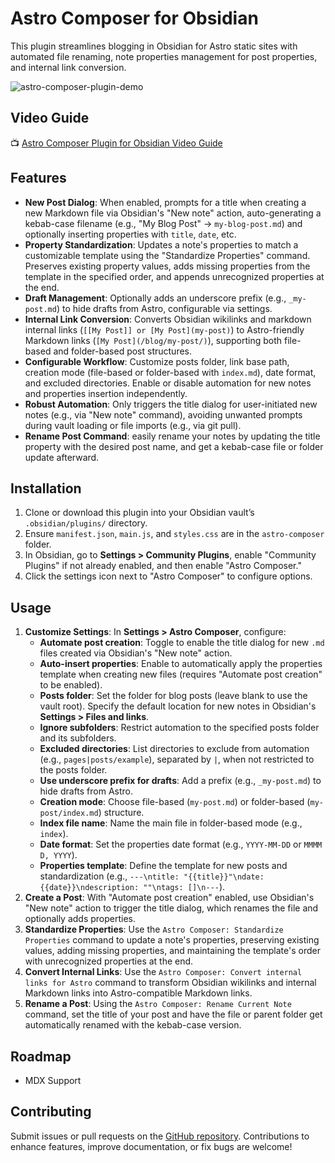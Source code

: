# Astro Composer for Obsidian

This plugin streamlines blogging in Obsidian for Astro static sites with automated file renaming, note properties management for post properties, and internal link conversion.

![astro-composer-plugin-demo](https://github.com/user-attachments/assets/794e965b-a122-433f-a081-dcc643b6af8d)

## Video Guide

📺 [Astro Composer Plugin for Obsidian Video Guide](https://www.youtube.com/watch?v=VVs9RytpTfc)

## Features

- **New Post Dialog**: When enabled, prompts for a title when creating a new Markdown file via Obsidian's "New note" action, auto-generating a kebab-case filename (e.g., "My Blog Post" → `my-blog-post.md`) and optionally inserting properties with `title`, `date`, etc.
- **Property Standardization**: Updates a note's properties to match a customizable template using the "Standardize Properties" command. Preserves existing property values, adds missing properties from the template in the specified order, and appends unrecognized properties at the end.
- **Draft Management**: Optionally adds an underscore prefix (e.g., `_my-post.md`) to hide drafts from Astro, configurable via settings.
- **Internal Link Conversion**: Converts Obsidian wikilinks and markdown internal links (`[[My Post]] or [My Post](my-post)`) to Astro-friendly Markdown links (`[My Post](/blog/my-post/)`), supporting both file-based and folder-based post structures.
- **Configurable Workflow**: Customize posts folder, link base path, creation mode (file-based or folder-based with `index.md`), date format, and excluded directories. Enable or disable automation for new notes and properties insertion independently.
- **Robust Automation**: Only triggers the title dialog for user-initiated new notes (e.g., via "New note" command), avoiding unwanted prompts during vault loading or file imports (e.g., via git pull).
- **Rename Post Command**: easily rename your notes by updating the title property with the desired post name, and get a kebab-case file or folder update afterward.

## Installation

1. Clone or download this plugin into your Obsidian vault’s `.obsidian/plugins/` directory.
2. Ensure `manifest.json`, `main.js`, and `styles.css` are in the `astro-composer` folder.
3. In Obsidian, go to **Settings > Community Plugins**, enable "Community Plugins" if not already enabled, and then enable "Astro Composer."
4. Click the settings icon next to "Astro Composer" to configure options.

## Usage

1. **Customize Settings**: In **Settings > Astro Composer**, configure:
   - **Automate post creation**: Toggle to enable the title dialog for new `.md` files created via Obsidian's "New note" action.
   - **Auto-insert properties**: Enable to automatically apply the properties template when creating new files (requires "Automate post creation" to be enabled).
   - **Posts folder**: Set the folder for blog posts (leave blank to use the vault root). Specify the default location for new notes in Obsidian's **Settings > Files and links**.
   - **Ignore subfolders**: Restrict automation to the specified posts folder and its subfolders.
   - **Excluded directories**: List directories to exclude from automation (e.g., `pages|posts/example`), separated by `|`, when not restricted to the posts folder.
   - **Use underscore prefix for drafts**: Add a prefix (e.g., `_my-post.md`) to hide drafts from Astro.
   - **Creation mode**: Choose file-based (`my-post.md`) or folder-based (`my-post/index.md`) structure.
   - **Index file name**: Name the main file in folder-based mode (e.g., `index`).
   - **Date format**: Set the properties date format (e.g., `YYYY-MM-DD` or `MMMM D, YYYY`).
   - **Properties template**: Define the template for new posts and standardization (e.g., `---\ntitle: "{{title}}"\ndate: {{date}}\ndescription: ""\ntags: []\n---`).
2. **Create a Post**: With "Automate post creation" enabled, use Obsidian's "New note" action to trigger the title dialog, which renames the file and optionally adds properties.
3. **Standardize Properties**: Use the `Astro Composer: Standardize Properties` command to update a note's properties, preserving existing values, adding missing properties, and maintaining the template's order with unrecognized properties at the end.
4. **Convert Internal Links**: Use the `Astro Composer: Convert internal links for Astro` command to transform Obsidian wikilinks and internal Markdown links into Astro-compatible Markdown links.
5. **Rename a Post**: Using the `Astro Composer: Rename Current Note` command, set the title of your post and have the file or parent folder get automatically renamed with the kebab-case version.

## Roadmap
- MDX Support

## Contributing

Submit issues or pull requests on the [GitHub repository](https://github.com/davidvkimball/obsidian-astro-composer). Contributions to enhance features, improve documentation, or fix bugs are welcome!
